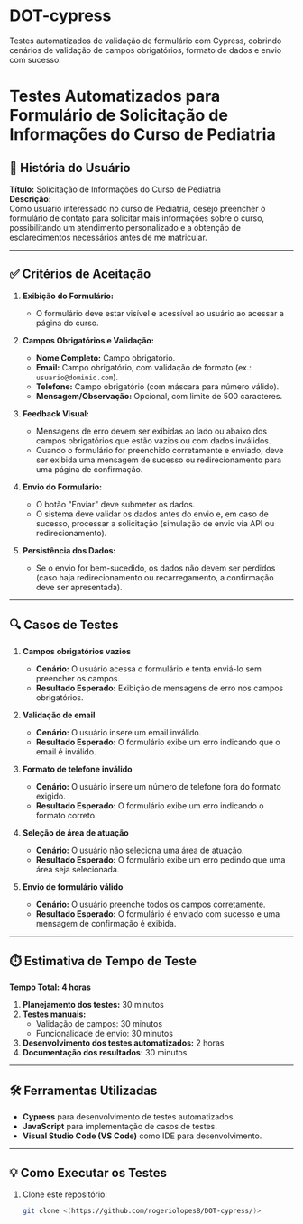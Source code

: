 # DOT-cypress
Testes automatizados de validação de formulário com Cypress, cobrindo cenários de validação de campos obrigatórios, formato de dados e envio com sucesso.


# Testes Automatizados para Formulário de Solicitação de Informações do Curso de Pediatria

## 📖 História do Usuário

**Título:** Solicitação de Informações do Curso de Pediatria  
**Descrição:**  
Como usuário interessado no curso de Pediatria, desejo preencher o formulário de contato para solicitar mais informações sobre o curso, possibilitando um atendimento personalizado e a obtenção de esclarecimentos necessários antes de me matricular.

---

## ✅ Critérios de Aceitação

1. **Exibição do Formulário:**
   - O formulário deve estar visível e acessível ao usuário ao acessar a página do curso.

2. **Campos Obrigatórios e Validação:**
   - **Nome Completo:** Campo obrigatório.
   - **Email:** Campo obrigatório, com validação de formato (ex.: `usuario@dominio.com`).
   - **Telefone:** Campo obrigatório (com máscara para número válido).
   - **Mensagem/Observação:** Opcional, com limite de 500 caracteres.

3. **Feedback Visual:**
   - Mensagens de erro devem ser exibidas ao lado ou abaixo dos campos obrigatórios que estão vazios ou com dados inválidos.
   - Quando o formulário for preenchido corretamente e enviado, deve ser exibida uma mensagem de sucesso ou redirecionamento para uma página de confirmação.

4. **Envio do Formulário:**
   - O botão "Enviar" deve submeter os dados.
   - O sistema deve validar os dados antes do envio e, em caso de sucesso, processar a solicitação (simulação de envio via API ou redirecionamento).

5. **Persistência dos Dados:**
   - Se o envio for bem-sucedido, os dados não devem ser perdidos (caso haja redirecionamento ou recarregamento, a confirmação deve ser apresentada).

---

## 🔍 Casos de Testes

1. **Campos obrigatórios vazios**  
   - **Cenário:** O usuário acessa o formulário e tenta enviá-lo sem preencher os campos.  
   - **Resultado Esperado:** Exibição de mensagens de erro nos campos obrigatórios.

2. **Validação de email**  
   - **Cenário:** O usuário insere um email inválido.  
   - **Resultado Esperado:** O formulário exibe um erro indicando que o email é inválido.

3. **Formato de telefone inválido**  
   - **Cenário:** O usuário insere um número de telefone fora do formato exigido.  
   - **Resultado Esperado:** O formulário exibe um erro indicando o formato correto.

4. **Seleção de área de atuação**  
   - **Cenário:** O usuário não seleciona uma área de atuação.  
   - **Resultado Esperado:** O formulário exibe um erro pedindo que uma área seja selecionada.

5. **Envio de formulário válido**  
   - **Cenário:** O usuário preenche todos os campos corretamente.  
   - **Resultado Esperado:** O formulário é enviado com sucesso e uma mensagem de confirmação é exibida.

---

## ⏱️ Estimativa de Tempo de Teste

**Tempo Total:** **4 horas**

1. **Planejamento dos testes:** 30 minutos  
2. **Testes manuais:**
   - Validação de campos: 30 minutos  
   - Funcionalidade de envio: 30 minutos  
3. **Desenvolvimento dos testes automatizados:** 2 horas  
4. **Documentação dos resultados:** 30 minutos  

---

## 🛠️ Ferramentas Utilizadas

- **Cypress** para desenvolvimento de testes automatizados.
- **JavaScript** para implementação de casos de testes.
- **Visual Studio Code (VS Code)** como IDE para desenvolvimento.


---

## 💡 Como Executar os Testes

1. Clone este repositório:
   ```bash
   git clone <(https://github.com/rogeriolopes8/DOT-cypress/)>
